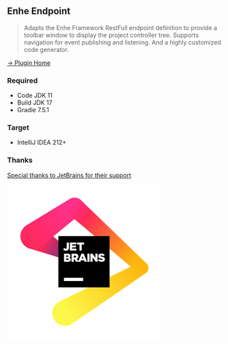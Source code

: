 ## Enhe Endpoint

> Adapts the Enhe Framework RestFull endpoint definition to provide a toolbar window to display the project controller tree. Supports navigation for event publishing and listening. And a highly customized code generator.

[-> Plugin Home](https://plugins.jetbrains.com/plugin/20660-enhe-endpoint)

### Required
- Code JDK 11
- Build JDK 17
- Gradle 7.5.1

### Target
- IntelliJ IDEA 212+

### Thanks
[Special thanks to JetBrains for their support](https://jb.gg/OpenSourceSupport)

![jb](jb_beam.svg)
